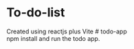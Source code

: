 # To-do-list
Created using reactjs plus Vite
#   t o d o - a p p 
 <br>
npm install  and run the todo app.
 
 
 
